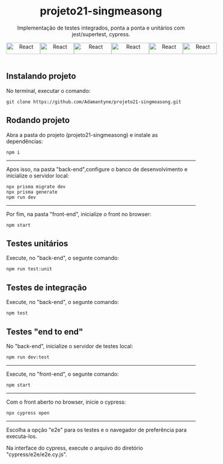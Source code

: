<div align="center">
<h1>projeto21-singmeasong</h1>
<p>Implementação de testes integrados, ponta a ponta e unitários com jest/supertest, cypress.</p>
<div align="center" style="display: flex">
  <img align="center" alt="React" height="30" width="90" src="https://img.shields.io/badge/Node.js-43853D?style=for-the-badge&logo=node.js&logoColor=white">
  <img align="center" alt="React" height="30" width="90" src="https://img.shields.io/badge/Express.js-404D59?style=for-the-badge">
  <img align="center" alt="React" height="30" width="100" src="https://img.shields.io/badge/TypeScript-007ACC?style=for-the-badge&logo=typescript&logoColor=white">
  <img align="center" alt="React" height="30" width="100" src="https://img.shields.io/badge/PostgreSQL-316192?style=for-the-badge&logo=postgresql&logoColor=white">
  <img align="center" alt="React" height="30" width="90" src="https://img.shields.io/badge/Prisma-3982CE?style=for-the-badge&logo=Prisma&logoColor=white">
  <img align="center" alt="React" height="30" width="90" src="https://img.shields.io/badge/Jest-323330?style=for-the-badge&logo=Jest&logoColor=white">
</div>
</div>
<br>
<h2>Instalando projeto</h2>
<p>No terminal, executar o comando:</p>
<code>git clone https://github.com/Adamantyne/projeto21-singmeasong.git</code>
<h2>Rodando projeto</h2>
<p>Abra a pasta do projeto (projeto21-singmeasong) e instale as dependências:</p>
<code>npm i</code>
<hr>
<p>Apos isso, na pasta "back-end",configure o banco de desenvolvimento e inicialize o servidor local:</p>
<code>npx prisma migrate dev</code>
<br>
<code>npx prisma generate</code>
<br>
<code>npm run dev</code>
<hr>
<p>Por fim, na pasta "front-end", inicialize o front no browser:</p>
<code>npm start</code>
<br>
<h2>Testes unitários</h2>
<p>Execute, no "back-end", o segunte comando:</p>
<code>npm run test:unit</code>
<br>
<h2>Testes de integração</h2>
<p>Execute, no "back-end", o segunte comando:</p>
<code>npm test</code>
<br>
<h2>Testes "end to end"</h2>
<p>No "back-end", inicialize o servidor de testes local:</p>
<code>npm run dev:test</code>
<hr>
<p>Execute, no "front-end", o segunte comando:</p>
<code>npm start</code>
<hr>
<p>Com o front aberto no browser, inicie o cypress:</p>
<code>npx cypress open</code>
<hr>
<p>Escolha a opção "e2e" para os testes e o navegador de preferência para executa-los.</p>
<p>Na interface do cypress, execute o arquivo do diretório "cypress/e2e/e2e.cy.js".</p>

